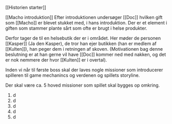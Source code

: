 [[Historien starter]]

[[Macho introduktion]]
Efter introduktionen undersøger [[Doc]] hvilken gift som [[Macho]] er blevet stukket med, i hans introduktion.
Der er et element i giften som stammer plante sårt som ofte er brugt i helse produkter.

Derfor tager de til en helsebutik der er i området. Her møder de personen [[Kasper]] (Ja den Kasper), de tror han ejer butikken (han er medlem af [[Kulten]]), han peger dem i retningen af skoven. (Motivationen bag denne beslutning er at han gerne vil have [[Doc]] kommer ned med nakken, og det er nok nemmere der hvor [[Kulten]] er i overtal).

Inden vi når til første boss skal der laves nogle missioner som introducerer spilleren til game mechanincs og verdenen og spillets storyline.

Der skal være ca. 5 hoved missioner som spillet skal bygges op omkring.

1. d
2. d
3. d
4. d
5. d